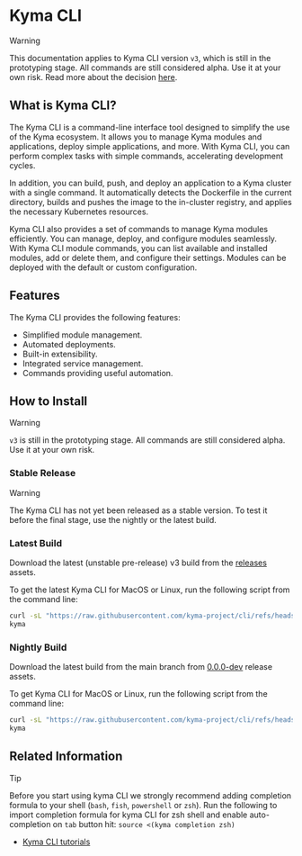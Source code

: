 # Kyma CLI

> [!WARNING]
> This documentation applies to Kyma CLI version `v3`, which is still in the prototyping stage. All commands are still considered alpha. Use it at your own risk.
> Read more about the decision [here](https://github.com/kyma-project/community/issues/872).

## What is Kyma CLI?

The Kyma CLI is a command-line interface tool designed to simplify the use of the Kyma ecosystem. It allows you to manage Kyma modules and applications, deploy simple applications, and more. With Kyma CLI, you can perform complex tasks with simple commands, accelerating development cycles.

In addition, you can build, push, and deploy an application to a Kyma cluster with a single command. It automatically detects the Dockerfile in the current directory, builds and pushes the image to the in-cluster registry, and applies the necessary Kubernetes resources.

Kyma CLI also provides a set of commands to manage Kyma modules efficiently. You can manage, deploy, and configure modules seamlessly. With Kyma CLI module commands, you can list available and installed modules, add or delete them, and configure their settings. Modules can be deployed with the default or custom configuration.

## Features

The Kyma CLI provides the following features:

- Simplified module management.
- Automated deployments.
- Built-in extensibility.
- Integrated service management.
- Commands providing useful automation.

## How to Install

> [!WARNING]
> `v3` is still in the prototyping stage. All commands are still considered alpha. Use it at your own risk.

### Stable Release

> [!WARNING]
> The Kyma CLI has not yet been released as a stable version. To test it before the final stage, use the nightly or the latest build.

### Latest Build

Download the latest (unstable pre-release) v3 build from the [releases](https://github.com/kyma-project/cli/releases) assets.

To get the latest Kyma CLI for MacOS or Linux, run the following script from the command line:

```sh
curl -sL "https://raw.githubusercontent.com/kyma-project/cli/refs/heads/main/hack/install_cli_latest.sh" | sh -
kyma
```

### Nightly Build

Download the latest build from the main branch from [0.0.0-dev](https://github.com/kyma-project/cli/releases/tag/0.0.0-dev) release assets.

To get Kyma CLI for MacOS or Linux, run the following script from the command line:

```sh
curl -sL "https://raw.githubusercontent.com/kyma-project/cli/refs/heads/main/hack/install_cli_nightly.sh" | sh -
kyma
```

## Related Information

> [!TIP]
> Before you start using kyma CLI we strongly recommend adding completion formula to your shell (`bash`, `fish`, `powershell` or `zsh`).
> Run the following to import completion formula for kyma CLI for zsh shell and enable auto-completion on `tab` button hit:
> `source <(kyma completion zsh)`

- [Kyma CLI tutorials](tutorials/README.md)
